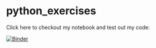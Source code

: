 # python_exercises

Click here to checkout my notebook and test out my code:

[![Binder](https://mybinder.org/badge_logo.svg)](https://mybinder.org/v2/gh/kdhenderson/python_exercises.git/master?filepath=100%20Python%20Practice%20Exercises.ipynb)